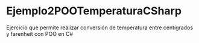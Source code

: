 # Ejemplo2POOTemperaturaCSharp
Ejercicio que permite realizar conversión de temperatura entre centígrados y farenheit con POO en C#
